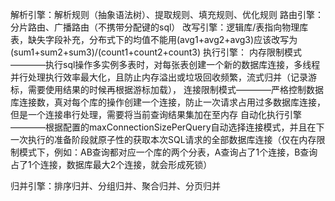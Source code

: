 解析引擎：解析规则（抽象语法树）、提取规则、填充规则、优化规则
路由引擎：分片路由、广播路由（不携带分配键的sql）
改写引擎：逻辑库/表指向物理库表，缺失字段补充，分布式下的均值不能用(avg1+avg2+avg3)应该改写为(sum1+sum2+sum3)/(count1+count2+count3)
执行引擎：
	内存限制模式————执行sql操作多实例多表时，对每张表创建一个新的数据库连接，多线程并行处理执行效率最大化，且防止内存溢出或垃圾回收频繁，流式归并（记录游标，需要使用结果的时候再根据游标加载），
	连接限制模式————严格控制数据库连接数，真对每个库的操作创建一个连接，防止一次请求占用过多数据库连接，但是一个连接串行处理，需要将当前查询结果集加在至内存
	自动化执行引擎————根据配置的maxConnectionSizePerQuery自动选择连接模式，并且在下一次执行的准备阶段就原子性的获取本次SQL请求的全部数据库连接（仅在内存限制模式下，例如：AB查询都对应一个库的两个分表，A查询占了1个连接，B查询占了1个连接，数据库最大2个连接，就会形成死锁）

归并引擎：排序归并、分组归并、聚合归并、分页归并